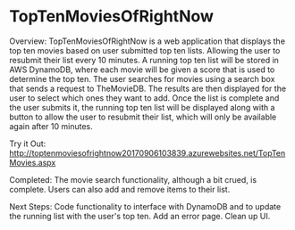 # TopTenMoviesOfRightNow

Overview:
  TopTenMoviesOfRightNow is a web application that displays the top ten movies based on user submitted top ten lists. Allowing
  the user to resubmit their list every 10 minutes. A running top ten list will be stored in AWS DynamoDB, where each movie will
  be given a score that is used to determine the top ten. The user searches for movies using a search box that sends a request to
  TheMovieDB. The results are then displayed for the user to select which ones they want to add. Once the list is complete and the
  user submits it, the running top ten list will be displayed along with a button to allow the user to resubmit their list, which
  will only be available again after 10 minutes.

Try it Out: http://toptenmoviesofrightnow20170906103839.azurewebsites.net/TopTenMovies.aspx

Completed:
  The movie search functionality, although a bit crued, is complete. Users can also add and remove items to their list.
  
Next Steps:
  Code functionality to interface with DynamoDB and to update the running list with the user's top ten. Add an error page.
  Clean up UI. 
